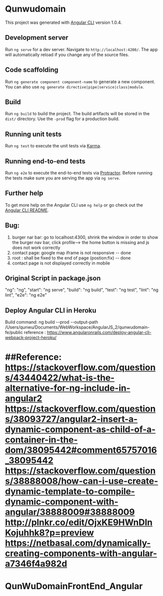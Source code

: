 # Qunwudomain

This project was generated with [Angular CLI](https://github.com/angular/angular-cli) version 1.0.4.

## Development server

Run `ng serve` for a dev server. Navigate to `http://localhost:4200/`. The app will automatically reload if you change any of the source files.

## Code scaffolding

Run `ng generate component component-name` to generate a new component. You can also use `ng generate directive|pipe|service|class|module`.

## Build

Run `ng build` to build the project. The build artifacts will be stored in the `dist/` directory. Use the `-prod` flag for a production build.

## Running unit tests

Run `ng test` to execute the unit tests via [Karma](https://karma-runner.github.io).

## Running end-to-end tests

Run `ng e2e` to execute the end-to-end tests via [Protractor](http://www.protractortest.org/).
Before running the tests make sure you are serving the app via `ng serve`.

## Further help

To get more help on the Angular CLI use `ng help` or go check out the [Angular CLI README](https://github.com/angular/angular-cli/blob/master/README.md).

## Bug:
1. burger nar bar: go to localhost:4300, shrink the window in order to show the burger nav bar, click profile--> the home button is missing and js does not work correctly
2. contact page: google map iframe is not responsive -- done
3. root : shall be fixed to the end of page (postion:fix) -- done
4. contact page is not displayed correctly in mobile

## Original Script in package.json
"ng": "ng",
"start": "ng serve",
"build": "ng build",
"test": "ng test",
"lint": "ng lint",
"e2e": "ng e2e"

## Deploy Angular CLI in Heroku
Build command: ng build --prod --output-path /Users/qunwu/Documents/WebWorkspace/AngularJS_2/qunwudomain-fe/public
reference : https://www.angularonrails.com/deploy-angular-cli-webpack-project-heroku/

##Reference:
https://stackoverflow.com/questions/43440422/what-is-the-alternative-for-ng-include-in-angular2
https://stackoverflow.com/questions/38093727/angular2-insert-a-dynamic-component-as-child-of-a-container-in-the-dom/38095442#comment65757016_38095442
https://stackoverflow.com/questions/38888008/how-can-i-use-create-dynamic-template-to-compile-dynamic-component-with-angular/38888009#38888009
http://plnkr.co/edit/OjxKE9HWnDInKojuhhk8?p=preview
https://netbasal.com/dynamically-creating-components-with-angular-a7346f4a982d
=======
# QunWuDomainFrontEnd_Angular
